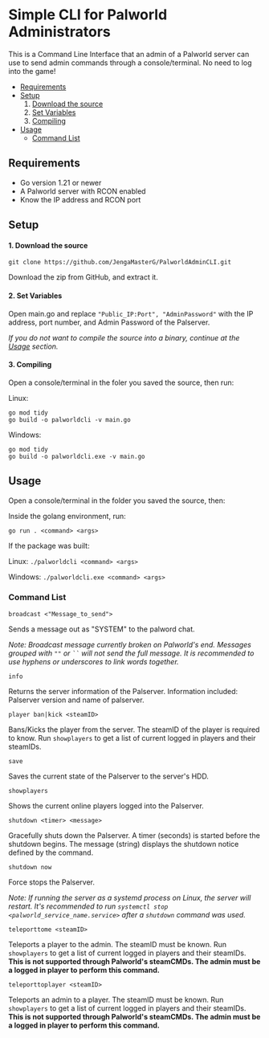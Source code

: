 # Simple CLI for Palworld Administrators
 This is a Command Line Interface that an admin of a Palworld server can use to send admin commands through a console/terminal. No need to log into the game!

- [Requirements](#requirements)
- [Setup](#setup)
    1. [Download the source](#1-download-the-source)
    2. [Set Variables](#2-set-variables)
    3. [Compiling](#3-compiling)
- [Usage](#usage)
    - [Command List](#command-list)
## Requirements
 - Go version 1.21 or newer
 - A Palworld server with RCON enabled
 - Know the IP address and RCON port

## Setup
#### 1. Download the source
`git clone https://github.com/JengaMasterG/PalworldAdminCLI.git`

Download the zip from GitHub, and extract it.

#### 2. Set Variables
Open main.go and replace `"Public_IP:Port", "AdminPassword"` with the IP address, port number, and Admin Password of the Palserver.

_If you do not want to compile the source into a binary, continue at the [Usage](#usage) section._

#### 3. Compiling
Open a console/terminal in the foler you saved the source, then run:

Linux:
```
go mod tidy
go build -o palworldcli -v main.go
```

Windows:
```
go mod tidy
go build -o palworldcli.exe -v main.go
```

## Usage
Open a console/terminal in the folder you saved the source, then:

Inside the golang environment, run:

`go run . <command> <args>`

If the package was built:

Linux: `./palworldcli <command> <args>`

Windows: `./palworldcli.exe <command> <args>`

### Command List
    broadcast <"Message_to_send">

Sends a message out as "SYSTEM" to the palword chat.

 _Note: Broadcast message currently broken on Palworld's end. Messages grouped with `""` or ` `` ` will not send the full message. It is recommended to use hyphens or underscores to link words together._

    info

Returns the server information of the Palserver. Information included: Palserver version and name of palserver.

    player ban|kick <steamID>

Bans/Kicks the player from the server. The steamID of the player is required to know. Run `showplayers` to get a list of current logged in players and their steamIDs.

    save

Saves the current state of the Palserver to the server's HDD.

    showplayers

Shows the current online players logged into the Palserver.

    shutdown <timer> <message>

Gracefully shuts down the Palserver. A timer (seconds) is started before the shutdown begins. The message (string) displays the shutdown notice defined by the command.

    shutdown now

Force stops the Palserver. 

_Note: If running the server as a systemd process on Linux, the server will restart. It's recommended to run `systemctl stop <palworld_service_name.service>` after a `shutdown` command was used._

    teleporttome <steamID>
Teleports a player to the admin. The steamID must be known. Run `showplayers` to get a list of current logged in players and their steamIDs. **This is not supported through Palworld's steamCMDs. The admin must be a logged in player to perform this command.**

    teleporttoplayer <steamID>
Teleports an admin to a player. The steamID must be known. Run `showplayers` to get a list of current logged in players and their steamIDs. **This is not supported through Palworld's steamCMDs. The admin must be a logged in player to perform this command.**
